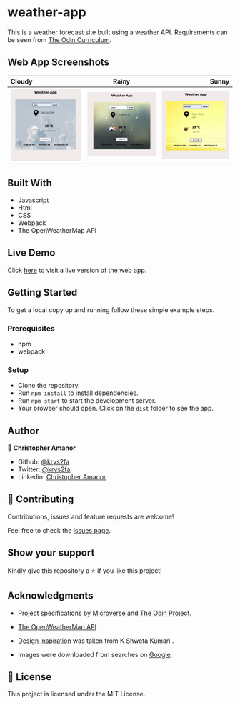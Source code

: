 # weather-app
This is a weather forecast site built using a weather API.
Requirements can be seen from [The Odin Curriculum](https://www.theodinproject.com/courses/javascript/lessons/weather-app).


## Web App Screenshots

|      Cloudy                  |            Rainy             |               Sunny            |
| :--------------------------- | :--------------------------: | -----------------------------: |
| ![](./src/images/cloudy.png) | ![](./src/images/rainy.png)  | ![](./src/images/sunny.png)    |


## Built With

- Javascript
- Html
- CSS
- Webpack
- The OpenWeatherMap API

## Live Demo

Click [here](https://raw.githack.com/krys2fa/weather-app/weather-app/dist/index.html) to visit a live version of the web app.

## Getting Started

To get a local copy up and running follow these simple example steps.

### Prerequisites

- npm
- webpack

### Setup
- Clone the repository.
- Run `npm install` to install dependencies.
- Run `npm start` to start the development server.
- Your browser should open. Click on the `dist` folder to see the app.

## Author

👤 **Christopher Amanor**

- Github: [@krys2fa](https://github.com/krys2fa)
- Twitter: [@krys2fa](https://twitter.com/krys2fa)
- Linkedin: [Christopher Amanor](https://www.linkedin.com/in/christopher-amanor/)

## 🤝 Contributing

Contributions, issues and feature requests are welcome!

Feel free to check the [issues page](https://github.com/krys2fa/weather-app/issues).

## Show your support

Kindly give this repository a ⭐️ if you like this project!

## Acknowledgments

- Project specifications by [Microverse](https://www.microverse.org) and [The Odin Project](https://www.theodinproject.com/courses/javascript/lessons/weather-app).

- [The OpenWeatherMap API](https://openweathermap.org/current)

- [Design inspiration](https://www.behance.net/gallery/101649625/Weather-App?tracking_source=search_projects_recommended%7Cweather%20web%20applications) was taken from K Shweta Kumari .

- Images were downloaded from searches on [Google](https://www.google.com).

## 📝 License

This project is licensed under the MIT License.
